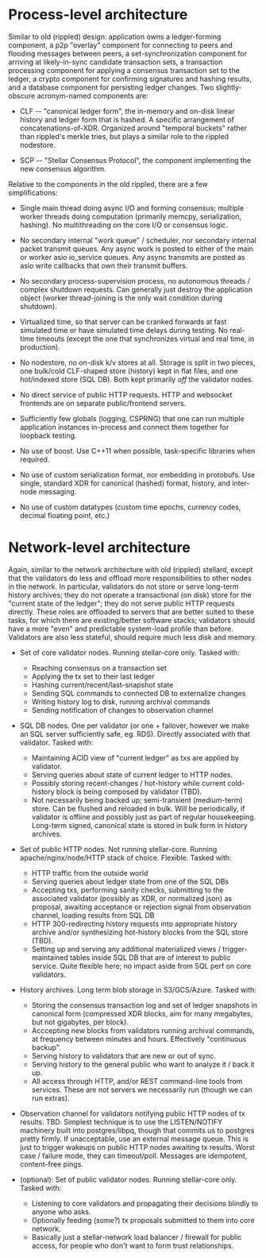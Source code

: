 Process-level architecture
==========================

Similar to old (rippled) design: application owns a ledger-forming
component, a p2p "overlay" component for connecting to peers and flooding
messages between peers, a set-synchronization component for arriving at
likely-in-sync candidate transaction sets, a transaction processing
component for applying a consensus transaction set to the ledger, a crypto
component for confirming signatures and hashing results, and a database
component for persisting ledger changes. Two slightly-obscure acronym-named
components are:

  - CLF -- "canonical ledger form", the in-memory and on-disk linear
    history and ledger form that is hashed. A specific arrangement of
    concatenations-of-XDR. Organized around "temporal buckets" rather than
    rippled's merkle tries, but plays a similar role to the rippled
    nodestore.

  - SCP -- "Stellar Consensus Protocol", the component implementing the
    new consensus algorithm.

Relative to the components in the old rippled, there are a few
simplifications:


  - Single main thread doing async I/O and forming consensus; multiple
    worker threads doing computation (primarily memcpy, serialization,
    hashing). No multithreading on the core I/O or consensus logic.

  - No secondary internal "work queue" / scheduler, nor secondary internal
    packet transmit queues. Any async work is posted to either of the main
    or worker asio io_service queues. Any async transmits are posted as
    asio write callbacks that own their transmit buffers.

  - No secondary process-supervision process, no autonomous threads /
    complex shutdown requests. Can generally just destroy the application
    object (worker thread-joining is the only wait condition during
    shutdown).

  - Virtualized time, so that server can be cranked forwards at fast
    simulated time or have simulated time delays during testing. No
    real-time timeouts (except the one that synchronizes virtual and real
    time, in production).

  - No nodestore, no on-disk k/v stores at all. Storage is split in two
    pieces, one bulk/cold CLF-shaped store (history) kept in flat files,
    and one hot/indexed store (SQL DB). Both kept primarily _off_ the
    validator nodes.

  - No direct service of public HTTP requests. HTTP and websocket frontends
    are on separate public/frontend servers.

  - Sufficiently few globals (logging, CSPRNG) that one can run multiple
    application instances in-process and connect them together for loopback
    testing.

  - No use of boost. Use C++11 when possible, task-specific libraries
    when required.

  - No use of custom serialization format, nor embedding in protobufs. Use
    single, standard XDR for canonical (hashed) format, history, and
    inter-node messaging.

  - No use of custom datatypes (custom time epochs, currency codes, decimal
    floating point, etc.)


Network-level architecture
==========================

Again, similar to the network architecture with old (rippled) stellard,
except that the validators do less and offload more responsibilities to
other nodes in the network. In particular, validators do not store or serve
long-term history archives; they do not operate a transactional (on disk)
store for the "current state of the ledger"; they do not serve public HTTP
requests directly. These roles are offloaded to servers that are better
suited to these tasks, for which there are existing/better software stacks;
validators should have a more "even" and predictable system-load profile
than before. Validators are also less stateful, should require much less
disk and memory.

- Set of core validator nodes. Running stellar-core only. Tasked with:
  - Reaching consensus on a transaction set
  - Applying the tx set to their last ledger
  - Hashing current/recent/last-snapshot state
  - Sending SQL commands to connected DB to externalize changes
  - Writing history log to disk, running archival commands
  - Sending notification of changes to observation channel

- SQL DB nodes. One per validator (or one + failover, however we make an
  SQL server sufficiently safe, eg. RDS). Directly associated with that
  validator. Tasked with:
  - Maintaining ACID view of "current ledger" as txs are applied by validator.
  - Serving queries about state of current ledger to HTTP nodes.
  - Possibly storing recent-changes / hot-history while current
    cold-history block is being composed by validator (TBD).
  - Not necessarily being backed up; semi-transient (medium-term)
    store. Can be flushed and reloaded in bulk. Will be periodically, if
    validator is offline and possibly just as part of regular
    housekeeping. Long-term signed, canonical state is stored in bulk form
    in history archives.

- Set of public HTTP nodes. Not running stellar-core. Running
  apache/nginx/node/HTTP stack of choice. Flexible. Tasked with:
  - HTTP traffic from the outside world
  - Serving queries about ledger state from one of the SQL DBs
  - Accepting txs, performing sanity checks, submitting to the associated
    validator (possibly as XDR, or normalized json) as proposal, awaiting
    acceptance or rejection signal from observation channel, loading results
    from SQL DB
  - HTTP 300-redirecting history requests into appropriate history archive
    and/or synthesizing hot-history blocks from the SQL store (TBD).
  - Setting up and serving any additional materialized views /
    trigger-maintained tables inside SQL DB that are of interest to public
    service. Quite flexible here; no impact aside from SQL perf on core
    validators.

- History archives. Long term blob storage in S3/GCS/Azure. Tasked with:
  - Storing the consensus transaction log and set of ledger snapshots in
    canonical form (compressed XDR blocks, aim for many megabytes, but not
    gigabytes, per block).
  - Acccepting new blocks from validators running archival commands, at
    frequency between minutes and hours. Effectively "continuous backup".
  - Serving history to validators that are new or out of sync.
  - Serving history to the general public who want to analyze it / back it up.
  - All access through HTTP, and/or REST command-line tools from services.
    These are not servers we necessarily run (though we can run extras).

- Observation channel for validators notifying public HTTP nodes of tx
  results. TBD. Simplest technique is to use the LISTEN/NOTIFY machinery
  built into postgres/libpq, though that commits us to postgres pretty
  firmly. If unacceptable, use an external message queue. This is just to
  trigger wakeups on public HTTP nodes awaiting tx results. Worst case /
  failure mode, they can timeout/poll. Messages are idempotent,
  content-free pings.

- (optional): Set of public validator nodes. Running stellar-core only. Tasked with:
  - Listening to core validators and propagating their decisions blindly
    to anyone who asks.
  - Optionally feeding (some?) tx proposals submitted to them into core network.
  - Basically just a stellar-network load balancer / firewall for public access,
    for people who don't want to form trust relationships.


